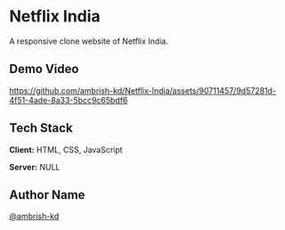 # Netflix India

A responsive clone website of Netflix India.

## Demo Video

https://github.com/ambrish-kd/Netflix-India/assets/90711457/9d57281d-4f51-4ade-8a33-5bcc9c65bdf6

## Tech Stack

**Client:** HTML, CSS, JavaScript

**Server:** NULL

## Author Name

[@ambrish-kd](https://github.com/ambrish-kd)
